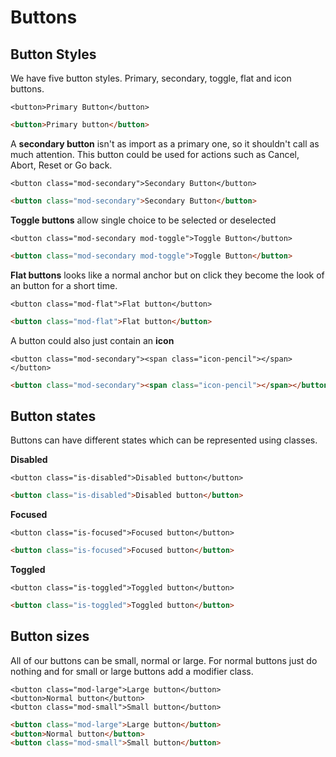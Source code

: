 # Buttons

## Button Styles

We have five button styles. Primary, secondary, toggle, flat and icon buttons.
```markup
<button>Primary Button</button>
```
```html
<button>Primary button</button> 
```

A **secondary button** isn't as import as a primary one, so it shouldn't call as much attention. This button could be used for actions such as Cancel, Abort, Reset or Go back. 
```markup
<button class="mod-secondary">Secondary Button</button>
```
```html
<button class="mod-secondary">Secondary Button</button>
```

**Toggle buttons** allow single choice to be selected or deselected
```markup
<button class="mod-secondary mod-toggle">Toggle Button</button>
```
```html
<button class="mod-secondary mod-toggle">Toggle Button</button>
```

**Flat buttons** looks like a normal anchor but on click they become the look of an button for a short time.
```markup
<button class="mod-flat">Flat button</button>
```
```html
<button class="mod-flat">Flat button</button>
```

A button could also just contain an **icon**
```markup
<button class="mod-secondary"><span class="icon-pencil"></span></button>
```
```html
<button class="mod-secondary"><span class="icon-pencil"></span></button>
```

## Button states

Buttons can have different states which can be represented using classes.

**Disabled**
```markup
<button class="is-disabled">Disabled button</button>
```
```html
<button class="is-disabled">Disabled button</button>
```

**Focused**
```markup
<button class="is-focused">Focused button</button>
```
```html
<button class="is-focused">Focused button</button>
```

**Toggled**
```markup
<button class="is-toggled">Toggled button</button>
```
```html
<button class="is-toggled">Toggled button</button>
```

## Button sizes

All of our buttons can be small, normal or large. For normal buttons just do nothing and for small or large buttons add a modifier class.
```markup
<button class="mod-large">Large button</button>
<button>Normal button</button>
<button class="mod-small">Small button</button>
```
```html
<button class="mod-large">Large button</button>
<button>Normal button</button>
<button class="mod-small">Small button</button>
```



